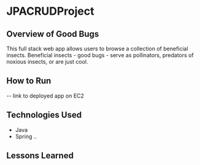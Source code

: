 # JPACRUDProject

## Overview of Good Bugs

This full stack web app allows users to browse a collection of beneficial insects.  Beneficial insects - good bugs - serve as pollinators, predators of noxious insects, or are just cool.


## How to Run

-- link to deployed app on EC2

## Technologies Used

* Java
* Spring ..



## Lessons Learned

